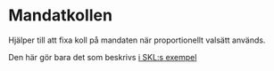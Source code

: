 # Mandatkollen

Hjälper till att fixa koll på mandaten när proportionellt valsätt används.

Den här gör bara det som beskrivs [i SKL:s exempel](https://skl.se/demokratiledningstyrning/valmaktfordelning/sagarvalentill/fordelningavplatserinamnder/exempelpahurplatserkanfordelasiennamnd.1114.html)
